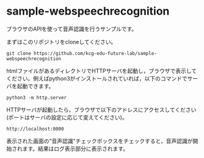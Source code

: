 # sample-webspeechrecognition

ブラウザのAPIを使って音声認識を行うサンプルです。

まずはこのリポジトリをcloneしてください。
```
git clone https://github.com/kcg-edu-future-lab/sample-webspeechrecognition
```

htmlファイルがあるディレクトリでHTTPサーバを起動し，ブラウザで表示してください。例えばpython3がインストールされていれば，以下のコマンドでサーバを起動できます。
```
python3 -m http.server
```

HTTPサーバが起動したら，ブラウザで以下のアドレスにアクセスしてください(ポートはサーバの設定に応じて変えてください)。
```
http://localhost:8000
```


表示された画面の"音声認識"チェックボックスをチェックすると，音声認識が開始されます。結果はログ表示部分に表示されます。
